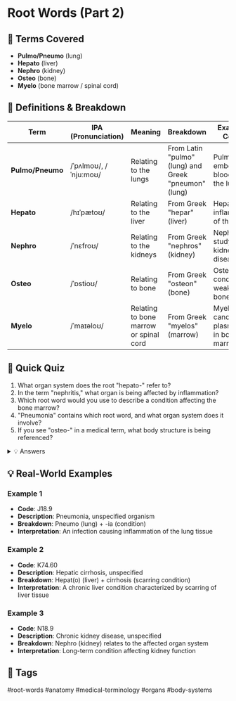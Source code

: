 # Root Words (Part 2)

## 📘 Terms Covered
- **Pulmo/Pneumo** (lung)
- **Hepato** (liver)
- **Nephro** (kidney)
- **Osteo** (bone)
- **Myelo** (bone marrow / spinal cord)

## 🧾 Definitions & Breakdown
| Term | IPA (Pronunciation) | Meaning | Breakdown | Example in Context |
|------|-------------------|---------|-----------|-------------------|
| **Pulmo/Pneumo** | /ˈpʌlmoʊ/, /ˈnjuːmoʊ/ | Relating to the lungs | From Latin "pulmo" (lung) and Greek "pneumon" (lung) | Pulmonary embolism: a blood clot in the lungs |
| **Hepato** | /hɪˈpætoʊ/ | Relating to the liver | From Greek "hepar" (liver) | Hepatitis: inflammation of the liver |
| **Nephro** | /ˈnɛfroʊ/ | Relating to the kidneys | From Greek "nephros" (kidney) | Nephrology: study of kidney diseases |
| **Osteo** | /ˈɒstioʊ/ | Relating to bone | From Greek "osteon" (bone) | Osteoporosis: condition of weakened bones |
| **Myelo** | /ˈmaɪəloʊ/ | Relating to bone marrow or spinal cord | From Greek "myelos" (marrow) | Myeloma: cancer of plasma cells in bone marrow |

## 📝 Quick Quiz
1. What organ system does the root "hepato-" refer to?
2. In the term "nephritis," what organ is being affected by inflammation?
3. Which root word would you use to describe a condition affecting the bone marrow?
4. "Pneumonia" contains which root word, and what organ system does it involve?
5. If you see "osteo-" in a medical term, what body structure is being referenced?

<details>
<summary>💡 Answers</summary>

1. Hepato- refers to the liver
2. Nephritis refers to inflammation of the kidneys (nephro- = kidney, -itis = inflammation)
3. Myelo- is used for conditions affecting bone marrow
4. Pneumo- is the root word, referring to the lungs/respiratory system
5. Osteo- refers to bones
</details>

## 💡 Real-World Examples

### Example 1
- **Code**: J18.9
- **Description**: Pneumonia, unspecified organism
- **Breakdown**: Pneumo (lung) + -ia (condition)
- **Interpretation**: An infection causing inflammation of the lung tissue

### Example 2
- **Code**: K74.60
- **Description**: Hepatic cirrhosis, unspecified
- **Breakdown**: Hepat(o) (liver) + cirrhosis (scarring condition)
- **Interpretation**: A chronic liver condition characterized by scarring of liver tissue

### Example 3
- **Code**: N18.9
- **Description**: Chronic kidney disease, unspecified
- **Breakdown**: Nephro (kidney) relates to the affected organ system
- **Interpretation**: Long-term condition affecting kidney function

## 🔖 Tags
#root-words #anatomy #medical-terminology #organs #body-systems
